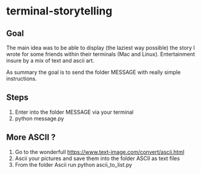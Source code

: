 # terminal-storytelling

## Goal

The main idea was to be able to display (the laziest way possible) the story I wrote for some friends within their terminals (Mac and Linux). Entertainment insure by a mix of text and ascii art. 

As summary the goal is to send the folder MESSAGE with really simple instructions.

## Steps

1. Enter into the folder MESSAGE via your terminal
2. python message.py

## More ASCII ?

1. Go to the wonderfull https://www.text-image.com/convert/ascii.html
2. Ascii your pictures and save them into the folder ASCII as text files
3. From the folder Ascii run python ascii_to_list.py

